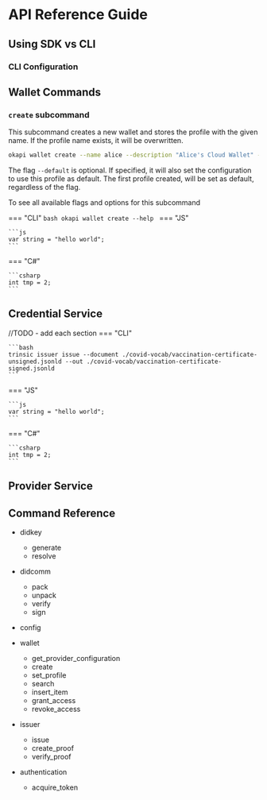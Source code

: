 # API Reference Guide

## Using SDK vs CLI

### CLI Configuration

## Wallet Commands

### `create` subcommand

This subcommand creates a new wallet and stores the profile with the given name. If the profile name exists, it will be overwritten.

```bash
okapi wallet create --name alice --description "Alice's Cloud Wallet" --default
```

The flag `--default` is optional. If specified, it will also set the configuration to use this profile as default. The first profile created, will be set as default, regardless of the flag.

To see all available flags and options for this subcommand

=== "CLI"
    ```bash
    okapi wallet create --help
    ```
=== "JS"

    ```js
    var string = "hello world";
    ```

=== "C#"

    ```csharp
    int tmp = 2;
    ```

## Credential Service
//TODO - add each section
=== "CLI"

    ```bash
    trinsic issuer issue --document ./covid-vocab/vaccination-certificate-unsigned.jsonld --out ./covid-vocab/vaccination-certificate-signed.jsonld
    ```
=== "JS"

    ```js
    var string = "hello world";
    ```

=== "C#"

    ```csharp
    int tmp = 2;
    ```

## Provider Service


## Command Reference
- didkey
  - generate
  - resolve

- didcomm
  - pack
  - unpack
  - verify
  - sign

- config

- wallet
  - get_provider_configuration
  - create
  - set_profile
  - search
  - insert_item
  - grant_access
  - revoke_access

- issuer
  - issue
  - create_proof
  - verify_proof

- authentication
  - acquire_token

